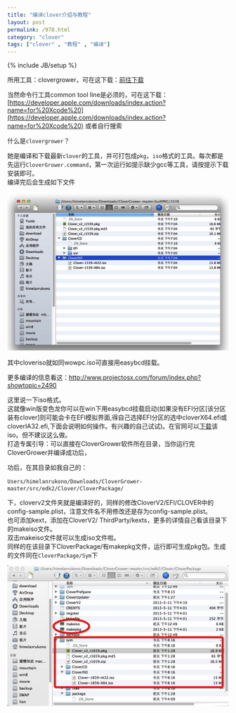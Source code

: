 ```yaml
---
title: "编译clover介绍与教程"
layout: post
permalink: /978.html
category: "clover"
tags: ["clover" , "教程" , "编译"]
---
```

{% include JB/setup %}

所用工具：clovergrower，可在这下载：[前往下载](https://github.com/STLVNUB/CloverGrower)

当然命令行工具common tool line是必须的，可在这下载：[https://developer.apple.com/downloads/index.action?name=for%20Xcode%20](https://developer.apple.com/downloads/index.action?name=for%20Xcode%20)
或者自行搜索
  
什么是`clovergrower`？  

她是编译和下载最新`clover`的工具，并可打包成`pkg`，`iso`格式的工具。每次都是先运行`CloverGrower.command`，第一次运行如提示缺少gcc等工具，请按提示下载安装即可。  
编译完后会生成如下文件

<a href="/wp-content/uploads/sinapicv2-backup/978-ww3-bmiddle-a316108djw1enwaglhdvwj20fq0b8mz8.jpg" target="_blank"><img src="/wp-content/uploads/sinapicv2-backup/978-ww3-large-a316108djw1enwaglhdvwj20fq0b8mz8.jpg" alt="编译clover介绍与教程" /></a>

其中cloveriso就如同wowpc.iso可直接用easybcd挂载。

更多编译的信息看这：<a href="http://www.projectosx.com/forum/index.php?showtopic=2490" target="_blank">http://www.projectosx.com/forum/index.php?showtopic=2490</a>

这里说一下iso格式。  
这就像win版变色龙你可以在win下用easybcd挂载启动(如果没有EFI分区[该分区装有clover]则可能会卡在EFI模拟界面,得自己选择EFI分区的选中cloverX64.efi或cloverIA32.efi,下面会说明如何操作。有兴趣的自己试试)。在官网可以<a href="http://sourceforge.net/projects/cloverefiboot/files/Bootable_ISO/" target="_blank">下载</a>该iso。但不建议这么做。  
打造专属引导：可以直接在CloverGrower软件所在目录，当你运行完CloverGrower并编译成功后，

功后，在其目录如我自己的：

    Users/himelanrukono/Downloads/CloverGrower-master/src/edk2/Clover/CloverPackage/

下，cloverv2文件夹就是编译好的，同样的修改CloverV2/EFI/CLOVER中的config-sample.plist，注意文件名不用修改还是存为config-sample.plist。  
也可添加kext，添加在CloverV2/ ThirdParty/kexts，更多的详情自己看该目录下的makeiso文件。  
双击makeiso文件就可以生成iso文件啦。  
同样的在该目录下CloverPackage/有makepkg文件，运行即可生成pkg包。生成的文件同在`CloverPackage/Sym`下

<a href="/wp-content/uploads/sinapicv2-backup/978-ww3-bmiddle-a316108djw1enwaha1p6yj20go0aln0e.jpg" target="_blank"><img src="/wp-content/uploads/sinapicv2-backup/978-ww3-large-a316108djw1enwaha1p6yj20go0aln0e.jpg" alt="编译clover介绍与教程" /></a>

